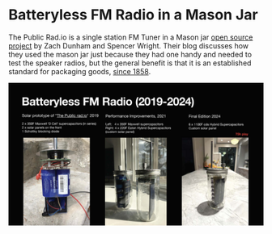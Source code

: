 <!DOCTYPE html>
<h1>Batteryless FM Radio in a Mason Jar</h1>
<p>The Public Rad.io is a single station FM Tuner in a Mason jar <a href="https://github.com/The-Public-Radio">open source project</a> by Zach Dunham and Spencer Wright.
Their blog discusses how they used the mason jar just because they had one handy and needed to test the speaker radios, but the general benefit is that it is an established standard for packaging goods, <a href="https://en.wikipedia.org/wiki/Mason_jar">since 1858</a>.</p>
<img src="Hardware_Hacks_for_Batteryless_Energy_Harvesting_Computing_Page_10.jpg" width="1024">
</html>
